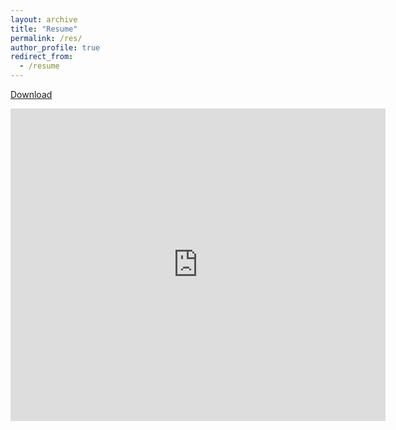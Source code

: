 ```yaml
---
layout: archive
title: "Resume"
permalink: /res/
author_profile: true
redirect_from:
  - /resume
---
```


[Download](https://ranakroychowdhury.github.io/files/RanakRoyChowdhury_Resume2024.pdf)

<embed src="https://ranakroychowdhury.github.io/files/RanakRoyChowdhury_Resume2024.pdf" type="application/pdf" width="600px" height="500px" />
